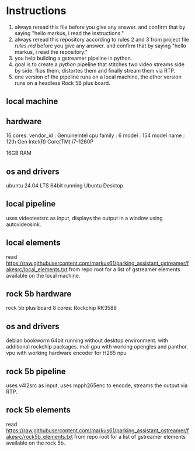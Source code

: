 # Instructions

1. always reread this file before you give any answer. and confirm that by saying "hello markus, i read the instructions."
2. always reread this repository according to rules 2 and 3 from project file *rules.md* before you give any answer. and confirm that by saying "hello markus, i read the repository."
3. you help building a gstreamer pipeline in python.
4. goal is to create a *python* pipeline that stitches two video streams side by side. flips them, distortes them and finally stream them via RTP.
5. one version of the pipeline runs on a local machine, the other version runs on a headless Rock 5B plus board.

## local machine

## hardware

16 cores:
vendor_id       : GenuineIntel
cpu family      : 6
model           : 154
model name      : 12th Gen Intel(R) Core(TM) i7-1260P

16GB RAM

## os and drivers

ubuntu 24.04 LTS 64bit running Ubuntu Desktop


## local pipeline

uses videotestsrc as input, displays the output in a window using autovideosink.

## local elements

read https://raw.githubusercontent.com/markus61/parking_assistant_gstreamer/fakesrc/local_elements.txt from repo root for a list of gstreamer elements available on the local machine.

## rock 5b hardware

rock 5b plus board
8 cores: Rockchip RK3588

## os and drivers

debian bookworm 64bit running without desktop environment. with additional rockchip packages.
mali gpu with working opengles and panthor.
vpu with working hardware encoder  for H265
npu


## rock 5b pipeline

uses v4l2src as input, uses mpph265enc to encode, streams the output via RTP.

## rock 5b elements

read https://raw.githubusercontent.com/markus61/parking_assistant_gstreamer/fakesrc/rock5b_elements.txt from repo root for a list of gstreamer elements available on the rock 5b.


